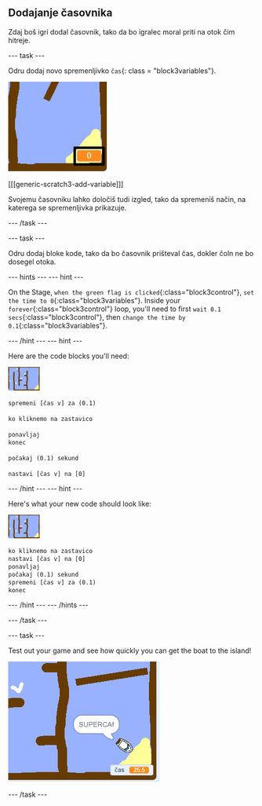 ## Dodajanje časovnika

Zdaj boš igri dodal časovnik, tako da bo igralec moral priti na otok čim hitreje.

\--- task \---

Odru dodaj novo spremenljivko `čas`{: class = "block3variables"}.

![posnetek zaslona](images/boat-variable-annotated.png)

[[[generic-scratch3-add-variable]]]

Svojemu časovniku lahko določiš tudi izgled, tako da spremeniš način, na katerega se spremenljivka prikazuje.

\--- /task \---

\--- task \---

Odru dodaj bloke kode, tako da bo časovnik prišteval čas, dokler čoln ne bo dosegel otoka.

\--- hints \--- \--- hint \---

On the Stage, `when the green flag is clicked`{:class="block3control"}, `set the time to 0`{:class="block3variables"}. Inside your `forever`{:class="block3control"} loop, you'll need to first `wait 0.1 secs`{:class="block3control"}, then `change the time by 0.1`{:class="block3variables"}.

\--- /hint \--- \--- hint \---

Here are the code blocks you'll need:

![stage](images/stage.png)

```blocks3
spremeni [čas v] za (0.1)

ko kliknemo na zastavico

ponavljaj
konec

počakaj (0.1) sekund

nastavi [čas v] na [0]
```

\--- /hint \--- \--- hint \---

Here's what your new code should look like:

![stage](images/stage.png)

```blocks3
ko kliknemo na zastavico
nastavi [čas v] na [0]
ponavljaj
počakaj (0.1) sekund
spremeni [čas v] za (0.1)
konec
```

\--- /hint \--- \--- /hints \---

\--- /task \---

\--- task \---

Test out your game and see how quickly you can get the boat to the island!

![screenshot](images/boat-variable-test.png)

\--- /task \---